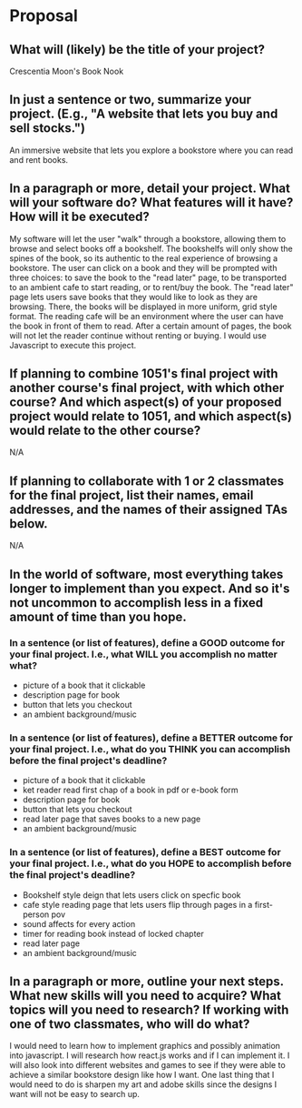 # Proposal

## What will (likely) be the title of your project?

Crescentia Moon's Book Nook

## In just a sentence or two, summarize your project. (E.g., "A website that lets you buy and sell stocks.")

An immersive website that lets you explore a bookstore where you can read and rent books.

## In a paragraph or more, detail your project. What will your software do? What features will it have? How will it be executed?

My software will let the user "walk" through a bookstore, allowing them to browse and select books off a bookshelf. The bookshelfs will only show the spines of the book, so its authentic to the real experience of browsing a bookstore. The user can click on a book and they will be prompted with three choices: to save the book to the "read later" page, to be transported to an ambient cafe to start reading, or to rent/buy the book. The "read later" page lets users save books that they would like to look as they are browsing. There, the books will be displayed in more uniform, grid style format. The reading cafe will be an environment where the user can have the book in front of them to read. After a certain amount of pages, the book will not let the reader continue without renting or buying. I would use Javascript to execute this project. 

## If planning to combine 1051's final project with another course's final project, with which other course? And which aspect(s) of your proposed project would relate to 1051, and which aspect(s) would relate to the other course?

N/A

## If planning to collaborate with 1 or 2 classmates for the final project, list their names, email addresses, and the names of their assigned TAs below.

N/A

## In the world of software, most everything takes longer to implement than you expect. And so it's not uncommon to accomplish less in a fixed amount of time than you hope.

### In a sentence (or list of features), define a GOOD outcome for your final project. I.e., what WILL you accomplish no matter what?

- picture of a book that it clickable
- description page for book 
- button that lets you checkout
- an ambient background/music

### In a sentence (or list of features), define a BETTER outcome for your final project. I.e., what do you THINK you can accomplish before the final project's deadline?


- picture of a book that it clickable
- ket reader read first chap of a book in pdf or e-book form
- description page for book 
- button that lets you checkout
- read later page that saves books to a new page
- an ambient background/music

### In a sentence (or list of features), define a BEST outcome for your final project. I.e., what do you HOPE to accomplish before the final project's deadline?


- Bookshelf style deign that lets users click on specfic book
- cafe style reading page that lets users flip through pages in a first-person pov
- sound affects for every action
- timer for reading book instead of locked chapter
- read later page
- an ambient background/music

## In a paragraph or more, outline your next steps. What new skills will you need to acquire? What topics will you need to research? If working with one of two classmates, who will do what?

I would need to learn how to implement graphics and possibly animation into javascript. I will research how react.js works and if I can implement it. I will also look into different websites and games to see if they were able to achieve a similar bookstore design like how I want. One last thing that I would need to do is sharpen my art and adobe skills  since the designs I want will not be easy to search up.

